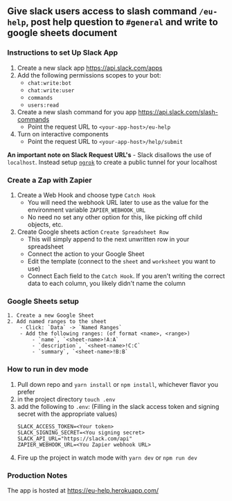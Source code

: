 ## Give slack users access to slash command `/eu-help`, post help question to `#general` and write to google sheets document

### Instructions to set Up Slack App

1. Create a new slack app <https://api.slack.com/apps>
2. Add the following permissions scopes to your bot:
   - `chat:write:bot`
   - `chat:write:user`
   - `commands`
   - `users:read`
3. Create a new slash command for you app <https://api.slack.com/slash-commands>
   - Point the request URL to `<your-app-host>/eu-help`
4. Turn on interactive components
   - Point the request URL to `<your-app-host>/help/submit`

**An important note on Slack Request URL's** - Slack disallows the use of `localhost`. Instead setup [`ngrok`](https://ngrok.com/) to create a public tunnel for your localhost

### Create a Zap with Zapier

1. Create a Web Hook and choose type `Catch Hook`
   - You will need the webhook URL later to use as the value for the environment variable `ZAPIER_WEBHOOK_URL`
   - No need no set any other option for this, like picking off child objects, etc.
2. Create Google sheets action `Create Spreadsheet Row`
   - This will simply append to the next unwritten row in your spreadsheet
   - Connect the action to your Google Sheet
   - Edit the template (connect to the `sheet` and `worksheet` you want to use)
   - Connect Each field to the `Catch Hook`. If you aren't writing the correct data to each column, you likely didn't name the column

### Google Sheets setup

    1. Create a new Google Sheet
    2. Add named ranges to the sheet
        - Click: `Data` -> `Named Ranges`
        - Add the following ranges: (of format <name>, <range>)
            - `name`, `<sheet-name>!A:A`
            - `description`, `<sheet-name>!C:C`
            - `summary`, `<sheet-name>!B:B`

### How to run in dev mode

1. Pull down repo and `yarn install` or `npm install`, whichever flavor you prefer
2. in the project directory `touch .env`
3. add the following to `.env`: (Filling in the slack access token and signing secret with the appropriate values)
   ```
   SLACK_ACCESS_TOKEN=<Your token>
   SLACK_SIGNING_SECRET=<You signing secret>
   SLACK_API_URL="https://slack.com/api"
   ZAPIER_WEBHOOK_URL=<You Zapier webhook URL>
   ```
4. Fire up the project in watch mode with `yarn dev` or `npm run dev`

### Production Notes

The app is hosted at <https://eu-help.herokuapp.com/>
